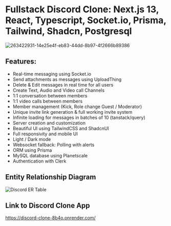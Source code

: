 # Fullstack Discord Clone: Next.js 13, React, Typescript,  Socket.io, Prisma, Tailwind, Shadcn, Postgresql

![263422931-14e25e4f-eb83-44dd-8b97-4f2666b89386](https://github.com/konarksharma2001/discord-clone/assets/87274294/4d55db44-a137-40cd-b2ab-442caad3b1c5)

## Features:

* Real-time messaging using Socket.io
* Send attachments as messages using UploadThing
* Delete & Edit messages in real time for all users
* Create Text, Audio and Video call Channels
* 1:1 conversation between members
* 1:1 video calls between members
* Member management (Kick, Role change Guest / Moderator)
* Unique invite link generation & full working invite system
* Infinite loading for messages in batches of 10 (tanstack/query)
* Server creation and customization
* Beautiful UI using TailwindCSS and ShadcnUI
* Full responsivity and mobile UI
* Light / Dark mode
* Websocket fallback: Polling with alerts
* ORM using Prisma
* MySQL database using Planetscale
* Authentication with Clerk

## Entity Relationship Diagram
![Discord ER Table](https://github.com/konarksharma2001/discord-clone/assets/87274294/a1430fb3-f3c5-48c7-bf85-9979f013feb1)




## Link to Discord Clone App
https://discord-clone-8b4o.onrender.com/
